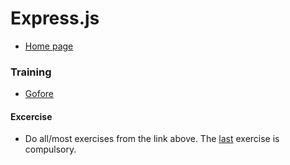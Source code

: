 # Express.js
  * [Home page](http://expressjs.com)
  
### Training
  * [Gofore](https://github.com/gofore/node-training/tree/master/express)
  
#### Excercise
  * Do all/most exercises from the link above. The [last](https://github.com/gofore/node-training/blob/master/express/README.md#exercise-12) exercise is compulsory.